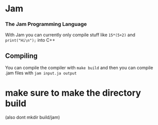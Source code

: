 # Jam
### The Jam Programming Language

With Jam you can currently only compile stuff like `15*(5+2)` and `print("Hi\n");` into C++

## Compiling
You can compile the compiler with `make build` and then you can compile .jam files with `jam input.ja output`
# make sure to make the directory build
(also dont mkdir build/jam)
